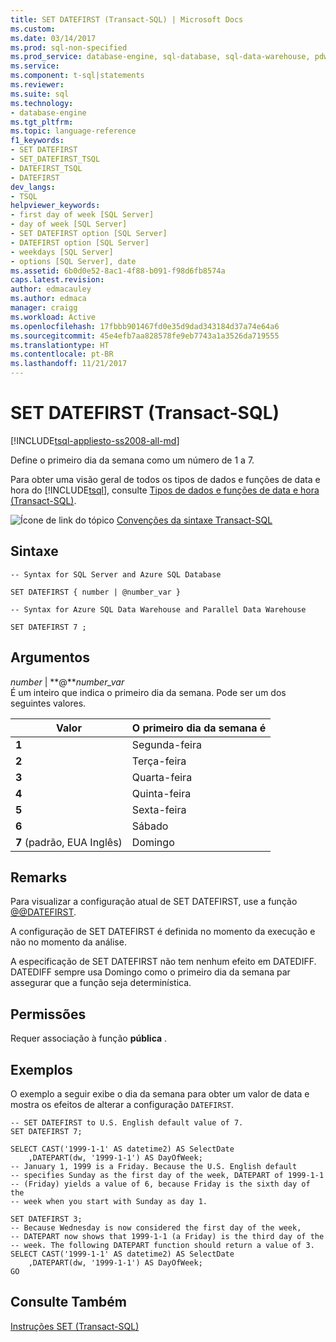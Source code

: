 ```yaml
---
title: SET DATEFIRST (Transact-SQL) | Microsoft Docs
ms.custom: 
ms.date: 03/14/2017
ms.prod: sql-non-specified
ms.prod_service: database-engine, sql-database, sql-data-warehouse, pdw
ms.service: 
ms.component: t-sql|statements
ms.reviewer: 
ms.suite: sql
ms.technology:
- database-engine
ms.tgt_pltfrm: 
ms.topic: language-reference
f1_keywords:
- SET DATEFIRST
- SET_DATEFIRST_TSQL
- DATEFIRST_TSQL
- DATEFIRST
dev_langs:
- TSQL
helpviewer_keywords:
- first day of week [SQL Server]
- day of week [SQL Server]
- SET DATEFIRST option [SQL Server]
- DATEFIRST option [SQL Server]
- weekdays [SQL Server]
- options [SQL Server], date
ms.assetid: 6b0d0e52-8ac1-4f88-b091-f98d6fb8574a
caps.latest.revision: 
author: edmacauley
ms.author: edmaca
manager: craigg
ms.workload: Active
ms.openlocfilehash: 17fbbb901467fd0e35d9dad343184d37a74e64a6
ms.sourcegitcommit: 45e4efb7aa828578fe9eb7743a1a3526da719555
ms.translationtype: HT
ms.contentlocale: pt-BR
ms.lasthandoff: 11/21/2017
---
```

# <a name="set-datefirst-transact-sql"></a>SET DATEFIRST (Transact-SQL)
[!INCLUDE[tsql-appliesto-ss2008-all-md](../../includes/tsql-appliesto-ss2008-all-md.md)]

  Define o primeiro dia da semana como um número de 1 a 7.  
  
 Para obter uma visão geral de todos os tipos de dados e funções de data e hora do [!INCLUDE[tsql](../../includes/tsql-md.md)], consulte [Tipos de dados e funções de data e hora &#40;Transact-SQL&#41;](../../t-sql/functions/date-and-time-data-types-and-functions-transact-sql.md).  
  
 ![Ícone de link do tópico](../../database-engine/configure-windows/media/topic-link.gif "Topic link icon") [Convenções da sintaxe Transact-SQL](../../t-sql/language-elements/transact-sql-syntax-conventions-transact-sql.md)  
  
## <a name="syntax"></a>Sintaxe  
  
```  
-- Syntax for SQL Server and Azure SQL Database  
  
SET DATEFIRST { number | @number_var }   
```  
  
```  
-- Syntax for Azure SQL Data Warehouse and Parallel Data Warehouse  
  
SET DATEFIRST 7 ;  
```  
  
## <a name="arguments"></a>Argumentos  
 *number* | **@***number_var*  
 É um inteiro que indica o primeiro dia da semana. Pode ser um dos seguintes valores.  
  
|Valor|O primeiro dia da semana é|  
|-----------|------------------------------|  
|**1**|Segunda-feira|  
|**2**|Terça-feira|  
|**3**|Quarta-feira|  
|**4**|Quinta-feira|  
|**5**|Sexta-feira|  
|**6**|Sábado|  
|**7** (padrão, EUA Inglês)|Domingo|  
  
## <a name="remarks"></a>Remarks  
 Para visualizar a configuração atual de SET DATEFIRST, use a função [@@DATEFIRST](../../t-sql/functions/datefirst-transact-sql.md).  
  
 A configuração de SET DATEFIRST é definida no momento da execução e não no momento da análise.  
  
 A especificação de SET DATEFIRST não tem nenhum efeito em DATEDIFF. DATEDIFF sempre usa Domingo como o primeiro dia da semana par assegurar que a função seja determinística.  
  
## <a name="permissions"></a>Permissões  
 Requer associação à função **pública** .  
  
## <a name="examples"></a>Exemplos  
 O exemplo a seguir exibe o dia da semana para obter um valor de data e mostra os efeitos de alterar a configuração `DATEFIRST`.  
  
```  
-- SET DATEFIRST to U.S. English default value of 7.  
SET DATEFIRST 7;  
  
SELECT CAST('1999-1-1' AS datetime2) AS SelectDate  
    ,DATEPART(dw, '1999-1-1') AS DayOfWeek;  
-- January 1, 1999 is a Friday. Because the U.S. English default   
-- specifies Sunday as the first day of the week, DATEPART of 1999-1-1  
-- (Friday) yields a value of 6, because Friday is the sixth day of the   
-- week when you start with Sunday as day 1.  
  
SET DATEFIRST 3;  
-- Because Wednesday is now considered the first day of the week,  
-- DATEPART now shows that 1999-1-1 (a Friday) is the third day of the   
-- week. The following DATEPART function should return a value of 3.  
SELECT CAST('1999-1-1' AS datetime2) AS SelectDate  
    ,DATEPART(dw, '1999-1-1') AS DayOfWeek;  
GO  
```  
  
## <a name="see-also"></a>Consulte Também  
 [Instruções SET &#40;Transact-SQL&#41;](../../t-sql/statements/set-statements-transact-sql.md)  
  
  

